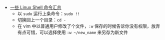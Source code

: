 - [一些 Linux Shell 命令汇总](https://plantegg.github.io/2017/01/01/top_linux_commands/)
	- 以 `sudo` 运行上条命令：`sudo !!`
	- 切换回上一个目录：`cd -`
	- 在 vim 中以普通用户修改了个文件，`:w` 保存的时候告诉你没有权限，放弃有点可惜，可以选择使用 `:w ~/new_name` 来另存为新文件